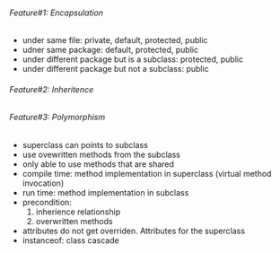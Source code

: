 ###### Feature#1: Encapsulation
- under same file: private, default, protected, public
- udner same package: default, protected, public
- under different package but is a subclass: protected, public
- under different package but not a subclass: public

###### Feature#2: Inheritence

###### Feature#3: Polymorphism
- superclass can points to subclass
- use ovewritten methods from the subclass
- only able to use methods that are shared
- compile time: method implementation in superclass (virtual method invocation)
- run time: method implementation in subclass
- precondition:
  1. inherience relationship
  2. overwritten methods
- attributes do not get overriden. Attributes for the superclass
- instanceof: class cascade